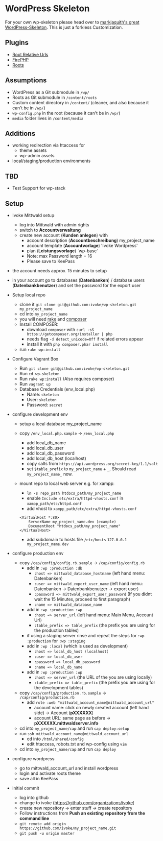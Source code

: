 # WordPress Skeleton

For your own wp-skeleton please head over to [markjaquith's great WordPress-Skeleton](https://github.com/markjaquith/WordPress-Skeleton). This is just a forkless Customization.

## Plugins

* [Root Relative Urls](http://wordpress.org/plugins/root-relative-urls/)
* [FirePHP](http://wordpress.org/plugins/firephp-firebug-php/)
* [Roots](http://roots.io)

## Assumptions

* WordPress as a Git submodule in `/wp/`
* Roots as Git submodule in `/content/roots`
* Custom content directory in `/content/` (cleaner, and also because it can't be in `/wp/`)
* `wp-config.php` in the root (because it can't be in `/wp/`)
* `media` folder lives in `/content/media`


## Additions
* working redirection via htaccess for
  * theme assets
  * wp-admin assets
* local/staging/production environments

## TBD
* Test Support for wp-stack

## Setup
* Ivoke Mittwald setup
  * log into Mittwald with admin rights
  * switch to **Accountverwaltung**
  * create new account (**Kunden anlegen**) with
    * account description (**Accountbeschreibung**) my_project_name
    * account template (**Accountvorlage**) 'Ivoke Wordpress'
    * plan (**Leistungsvorlage**) 'wp-base'
    * Note: max Password length = 16
    * Please save to KeePass
 * the account needs approx. 15 minutes to setup
 * in your account go to databases (**Datenbanken**) / database users (**Datenbankbenutzer**) and set the password for the export user

* Setup local repo
  * clone it `git clone git@github.com:ivoke/wp-skeleton.git my_project_name`
  * cd into `my_project_name`
  * you will need [rake](https://github.com/jimweirich/rake) and [composer](https://github.com/composer/composer)
  * Install COMPOSER:
    * download `composer` with `curl -sS https://getcomposer.org/installer | php`
    * needs flag `-d detect_unicode=Off` if related errors appear
    * install it with `php composer.phar install`
  * run `rake wp:install`

* Configure Vagrant Box
  * Run `git clone git@github.com:ivoke/wp-skeleton.git`
  * Run `cd wp-skeleton`
  * Run `rake wp:install` (Also requires composer)
  * Run `vagrant up`
  * Database Credentials (env_local.php)
    * Name: `skeleton`
    * User: `skeleton`
    * Password: `secret`

* configure development env
  * setup a local database my_project_name
  * copy `/env_local.php.sample` -> `/env_local.php`
    * add local_db_name
    * add local_db_user
    * add local_db_password
    * add local_db_host (localhost)
    * copy salts from `https://api.wordpress.org/secret-key/1.1/salt`
    * set `$table_prefix` to `my_project_name` + `_`. Should read `my_project_name_` now.
  * mount repo to local web server e.g. for xampp:
    * `ln -s repo_path htdocs_path/my_project_name`
    * enable `Include etc/extra/httpd-vhosts.conf` in `xampp_path/etc/httpd.conf`
    * add vhost to `xampp_path/etc/extra/httpd-vhosts.conf`

     ```
     <VirtualHost *:80>
         ServerName my_project_name.dev (example)
         DocumentRoot "htdocs_path/my_project_name"
     </VirtualHost>
     ```
    * add subdomain to hosts file `/etc/hosts` `127.0.0.1 my_project_name.dev`


* configure production env
  * copy `/cap/config/config.rb.sample` -> `/cap/config/config.rb`
    * add in `:wp :production :db`
      * `:host => mittwald_database_hostname` (left hand menu: Datenbanken)
      * `:user => mittwald_export_user_name` (left hand menu: Datenbanken -> Datenbankbenutzer -> export user)
      * `:password => mittwald_export_user_password` (If you didnt wait the 15 Minutes, proceed to first paragraph)
      * `:name => mittwald_database_name`
    * add in `:wp :production :wp`
      * `:host => server_url` (left hand menu: Main Menu, Account Url)
      * `:table_prefix => table_prefix` (the prefix you are using for the production tables)
    * if using a staging server rinse and repeat the steps for `:wp :production` for `:wp :staging`
    * add in `:wp :local` (which is used as development)
      * `:host => local_db_host (localhost)`
      * `:user => local_db_user`
      * `:password => local_db_password`
      * `:name => local_db_name`
    * add in `:wp :production :wp`
      * `:host => server_url` (the URL of the you are using locally)
      * `:table_prefix => table_prefix` (the prefix you are using for the development tables)
  * copy `/cap/config/production.rb.sample` -> `/cap/config/production.rb`
    * add `role :web "mittwald_account_name@mittwald_account_url"`
      * account name: click on newly created account (left hand side) -> Account (**pXXXXXX**)
      * account URL: same page as before -> **pXXXXXX.mittwaldserver.info**
  * cd into `my_project_name/cap` and run `cap deploy:setup`
  * run `ssh mittwald_account_name@mittwald_account_url`
    * cd into `/html/shared/config`
    * edit htaccess, robots.txt and wp-config using `vim`
  * cd into `my_project_name/cap` and run `cap deploy`


* configure wordpress
  * go to mittwald_account_url and install wordpress
  * login and activate roots theme
  * save all in KeePass

* initial commit
  * log into github
  * change to ivoke (https://github.com/organizations/ivoke)
  * create new repository -> enter stuff -> create repository
  * Follow instructions from **Push an existing repository from the command line**
  * `git remote add origin https://github.com/ivoke/my_project_name.git`
  * `git push -u origin master`
